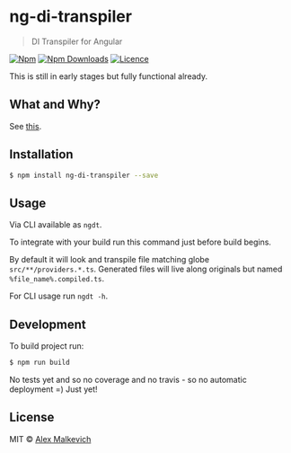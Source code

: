 # ng-di-transpiler

> DI Transpiler for Angular

[![Npm](https://img.shields.io/npm/v/ng-di-transpiler.svg?maxAge=2592000)](https://badge.fury.io/js/ng-di-transpiler)
[![Npm Downloads](https://img.shields.io/npm/dt/ng-di-transpiler.svg?maxAge=2592000)](https://www.npmjs.com/package/ng-di-transpiler)
[![Licence](https://img.shields.io/npm/l/ng-di-transpiler.svg?maxAge=2592000)](https://github.com/gund/ng-di-transpiler/blob/master/LICENSE)

This is still in early stages but fully functional already.

## What and Why?

See [this](https://github.com/gund/ioc-compiler-poc#about).

## Installation

```bash
$ npm install ng-di-transpiler --save
```

## Usage

Via CLI available as `ngdt`.

To integrate with your build run this command just before build begins.

By default it will look and transpile file matching globe `src/**/providers.*.ts`.
Generated files will live along originals but named `%file_name%.compiled.ts`.

For CLI usage run `ngdt -h`.

## Development

To build project run:

```bash
$ npm run build
```

No tests yet and so no coverage and no travis - so no automatic deployment =)
Just yet!

## License

MIT © [Alex Malkevich](malkevich.alex@gmail.com)
